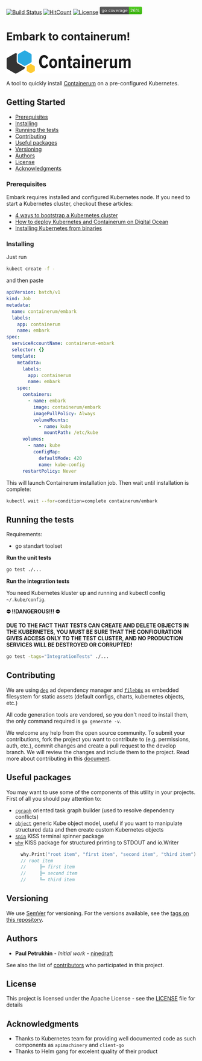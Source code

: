 [![Build Status](https://travis-ci.org/containerum/containerum.svg?branch=master)](https://travis-ci.org/containerum/containerum) [![HitCount](http://hits.dwyl.com/containerum/containerum.svg)](http://hits.dwyl.com/containerum/containerum) [![License](https://img.shields.io/badge/License-Apache%202.0-blue.svg)](https://opensource.org/licenses/Apache-2.0) [![Coverage](coverage_badge.png)]('https://github.com/jpoles1/gopherbadger)

# Embark to containerum!

![Containerum logo](../logo.svg)

A tool to quickly install [Containerum](https://containerum.com/software/) on a pre-configured Kubernetes.

## Getting Started

  * [Prerequisites](#prerequisites)
  * [Installing](#installing)
  * [Running the tests](#running-the-tests)
  * [Contributing](#contributing)
  * [Useful packages](#useful-packages)
  * [Versioning](#versioning)
  * [Authors](#authors)
  * [License](#license)
  * [Acknowledgments](#acknowledgments)

### Prerequisites

Embark requires installed and configured Kubernetes node. If you need to start a Kubernetes cluster, checkout these articles:
  + [4 ways to bootstrap a Kubernetes cluster](https://medium.com/containerum/4-ways-to-bootstrap-a-kubernetes-cluster-de0d5150a1e4)
  + [How to deploy Kubernetes and Containerum on Digital Ocean](https://medium.com/containerum/how-to-deploy-kubernetes-and-containerum-on-digital-ocean-eca93e6b4d26)
  + [Installing Kubernetes from binaries](https://medium.com/containerum/installing-kubernetes-from-binaries-pt-1-preparing-your-cluster-c229b2a8dca7)

### Installing
Just run 
```bash 
kubect create -f -
```
and then paste 

```yaml
apiVersion: batch/v1
kind: Job
metadata:
  name: containerum/embark
  labels:
    app: containerum
    name: embark
spec:
  serviceAccountName: containerum-embark
  selector: {}
  template:
    metadata:
      labels:
        app: containerum
        name: embark
    spec:
      containers:
        - name: embark
          image: containerum/embark
          imagePullPolicy: Always
          volumeMounts:
            - name: kube
              mountPath: /etc/kube
      volumes:
        - name: kube
          configMap:
            defaultMode: 420
            name: kube-config
      restartPolicy: Never
```
This will launch Containerum installation job. Then wait until installation is complete:
```bash
kubectl wait --for=condition=complete containerum/embark
```

## Running the tests
Requirements:
  + go standart toolset

__Run the unit tests__
```bash
go test ./...
```

__Run the integration tests__

You need Kubernetes kluster up and running and kubectl config `~/.kube/config`.

**⛔️ !!DANGEROUS!!! ⛔️**

**DUE TO THE FACT THAT TESTS CAN CREATE AND DELETE OBJECTS IN THE KUBERNETES, YOU MUST BE SURE THAT THE CONFIGURATION GIVES ACCESS ONLY TO THE TEST CLUSTER, AND NO PRODUCTION SERVICES WILL BE DESTROYED OR CORRUPTED!**

```bash
go test -tags="IntegrationTests" ./...  
```

## Contributing

We are using [`dep`](https://github.com/golang/dep) ad dependency manager and [`fileb0x`](https://github.com/UnnoTed/fileb0x) as embedded filesystem for static assets (default configs, charts, kubernetes objects, etc.)

All code generation tools are vendored, so you don't need to install them, the only command required is `go generate -v`.

We welcome any help from the open source community. To submit your contributions, fork the project you want to contribute to (e.g. permissions, auth, etc.), commit changes and create a pull request to the develop branch. We will review the changes and include them to the project. Read more about contributing in this [document](../CONTRIBUTING.md).

## Useful packages 
You may want to use some of the components of this utility in your projects.
First of all you should pay attention to:
  + [`cgraph`](pkg/cgraph) oriented task graph builder (used to resolve dependency conflicts)
  + [`object`](pkg/object) generic Kube object model, useful if you want to manipulate structured data and then create custom Kubernetes objects
  + [`spin`](pkg/utils/spin) KISS terminal spinner package
  + [`why`](pkg/utils/why) KISS package for structured printing to STDOUT and io.Writer
    ```go
      why.Print("root item", "first item", "second item", "third item")
      // root item
      //     ╠═ first item
      //     ╠═ second item
      //     ╚═ third item
    ```

## Versioning

We use [SemVer](http://semver.org/) for versioning. For the versions available, see the [tags on this repository](https://github.com/containerum/containerum/tags).

## Authors

* **Paul Petrukhin** - *Initial work* - [ninedraft](https://github.com/ninedraft)

See also the list of [contributors](https://github.com/containerum/containerum/contributors) who participated in this project.

## License

This project is licensed under the Apache License - see the [LICENSE](../LICENSE) file for details

## Acknowledgments

* Thanks to Kubernetes team for providing well documented code as such components as `apimachinery` and `client-go`
* Thanks to Helm gang for excelent quality of their product
